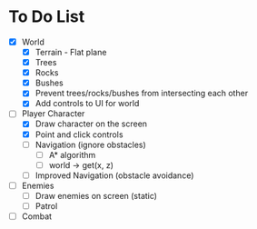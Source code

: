 # To Do List

- [x] World
  - [x] Terrain - Flat plane
  - [x] Trees
  - [x] Rocks
  - [x] Bushes
  - [x] Prevent trees/rocks/bushes from intersecting each other
  - [x] Add controls to UI for world
- [ ] Player Character
  - [x] Draw character on the screen
  - [x] Point and click controls
  - [ ] Navigation (ignore obstacles)
    - [ ] A\* algorithm
    - [ ] world -> get(x, z)
  - [ ] Improved Navigation (obstacle avoidance)
- [ ] Enemies
  - [ ] Draw enemies on screen (static)
  - [ ] Patrol
- [ ] Combat
